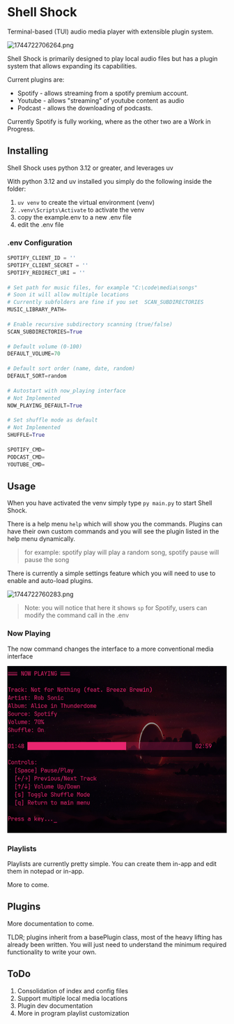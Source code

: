 # Shell Shock

Terminal-based (TUI) audio media player with extensible plugin system.

 ![1744722706264.png](./1744722706264.png)

Shell Shock is primarily designed to play local audio files but has a plugin system that allows expanding its capabilities.

Current plugins are:

- Spotify - allows streaming from a spotify premium account.
- Youtube - allows "streaming" of youtube content as audio
- Podcast - allows the downloading of podcasts.

Currently Spotify is fully working, where as the other two are a Work in Progress.

## Installing

Shell Shock uses python 3.12 or greater, and leverages uv

With python 3.12 and uv installed you simply do the following inside the folder:

1) `uv venv` to create the virtual environment (venv)
2) `.venv\Scripts\Activate` to activate the venv
3) copy the example.env to a new .env file
4) edit the .env file

### .env Configuration

```python
SPOTIFY_CLIENT_ID = ''
SPOTIFY_CLIENT_SECRET = ''
SPOTIFY_REDIRECT_URI = ''

# Set path for music files, for example "C:\code\media\songs"
# Soon it will allow multiple locations
# Currently subfolders are fine if you set  SCAN_SUBDIRECTORIES
MUSIC_LIBRARY_PATH=

# Enable recursive subdirectory scanning (true/false)
SCAN_SUBDIRECTORIES=True

# Default volume (0-100)
DEFAULT_VOLUME=70

# Default sort order (name, date, random)
DEFAULT_SORT=random

# Autostart with now_playing interface
# Not Implemented
NOW_PLAYING_DEFAULT=True

# Set shuffle mode as default
# Not Implemented
SHUFFLE=True

SPOTIFY_CMD=
PODCAST_CMD=
YOUTUBE_CMD=
```

## Usage

When you have activated the venv simply type `py main.py` to start Shell Shock.

There is a help menu `help` which will show you the commands. Plugins can have their own custom commands and you will see the plugin listed in the help menu dynamically.

> for example: spotify play will play a random song, spotify pause will pause the song

There is currently a simple settings feature which you will need to use to enable and auto-load plugins.

![1744722760283.png](./1744722760283.png)

> Note: you will notice that here it shows `sp` for Spotify, users can modify the command call in the .env

### Now Playing

The now command changes the interface to a more conventional media interface

 ![1744723037671.png](./1744723037671.png)

### Playlists

Playlists are currently pretty simple. You can create them in-app and edit them in notepad or in-app.

More to come.

## Plugins

More documentation to come.

TLDR; plugins inherit from a basePlugin class, most of the heavy lifting has already been written. You will just need to understand the minimum required functionality to write your own.

## ToDo

1) Consolidation of index and config files
2) Support multiple local media locations
3) Plugin dev documentation
4) More in program playlist customization
